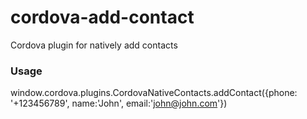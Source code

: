 # cordova-add-contact
Cordova plugin for natively add contacts

### Usage

  window.cordova.plugins.CordovaNativeContacts.addContact({phone: '+123456789', name:'John',      email:'john@john.com'})
